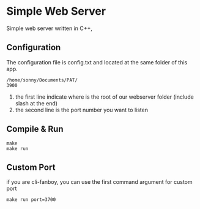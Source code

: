 # Simple Web Server

Simple web server written in C++,

## Configuration

The configuration file is config.txt and located at the same folder of this app.

	/home/sonny/Documents/PAT/
	3900

1. the first line indicate where is the root of our webserver folder (include slash at the end)
2. the second line is the port number you want to listen

## Compile & Run

	make
	make run

## Custom Port

if you are cli-fanboy, you can use the first command argument for custom port

	make run port=3700